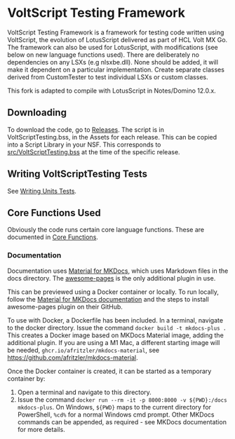 # VoltScript Testing Framework

VoltScript Testing Framework is a framework for testing code written using VoltScript, the evolution of LotusScript delivered as part of HCL Volt MX Go. The framework can also be used for LotusScript, with modifications (see below on new language functions used). There are deliberately no dependencies on any LSXs (e.g nlsxbe.dll). None should be added, it will make it dependent on a particular implementation. Create separate classes derived from CustomTester to test individual LSXs or custom classes.

This fork is adapted to compile with LotusScript in Notes/Domino 12.0.x.

## Downloading

To download the code, go to [Releases](/releases). The script is in VoltScriptTesting.bss, in the Assets for each release. This can be copied into a Script Library in your NSF. This corresponds to [src/VoltScriptTesting.bss](/src/VoltScriptTesting.bss) at the time of the specific release.

## Writing VoltScriptTesting Tests

See [Writing Units Tests](/docs/howto/writingtests.md).

## Core Functions Used

Obviously the code runs certain core language functions. These are documented in [Core Functions](/docs/references/CoreFunctions.md).

### Documentation

Documentation uses [Material for MKDocs](https://squidfunk.github.io/mkdocs-material/getting-started/#installation), which uses Markdown files in the docs directory. The [awesome-pages](https://github.com/lukasgeiter/mkdocs-awesome-pages-plugin) is the only additional plugin in use.

This can be previewed using a Docker container or locally. To run locally, follow the [Material for MKDocs documentation](https://squidfunk.github.io/mkdocs-material/getting-started/#with-pip) and the steps to install awesome-pages plugin on their GitHub.

To use with Docker, a Dockerfile has been included. In a terminal, navigate to the docker directory. Issue the command `docker build -t mkdocs-plus .` This creates a Docker image based on MKDocs Material image, adding the additional plugin. If you are using a M1 Mac, a different starting image will be needed, `ghcr.io/afritzler/mkdocs-material`, see https://github.com/afritzler/mkdocs-material.

Once the Docker container is created, it can be started as a temporary container by:

1. Open a terminal and navigate to this directory.
2. Issue the command `docker run --rm -it -p 8000:8000 -v ${PWD}:/docs mkdocs-plus`. On Windows, `${PWD}` maps to the current directory for PowerShell, `%cd%` for a normal Windows cmd prompt. Other MKDocs commands can be appended, as required - see MKDocs documentation for more details.
